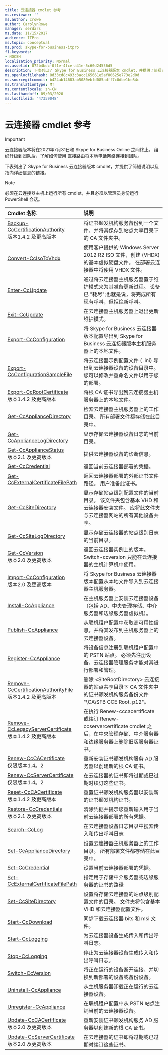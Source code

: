 ```yaml
---
title: 云连接器 cmdlet 参考
ms.reviewer: ''
ms.author: crowe
author: CarolynRowe
manager: serdars
ms.date: 11/15/2017
audience: ITPro
ms.topic: conceptual
ms.prod: skype-for-business-itpro
f1.keywords:
- NOCSH
localization_priority: Normal
ms.assetid: 072b4bdc-0f1e-4fce-a41e-5c60d24556d5
description: 下表列出了 Skype for Business 云连接器版本 cmdlet，并提供了简短说明以及指向详细信息的链接。
ms.openlocfilehash: 8d33cd8c493c3acc165661e5af80625e773e2d0d
ms.sourcegitcommit: b424ab14683ab5080ebfd085adff7c0dbe1be84c
ms.translationtype: MT
ms.contentlocale: zh-CN
ms.lasthandoff: 09/03/2020
ms.locfileid: "47359048"
---
```

# <a name="cloud-connector-cmdlet-reference"></a>云连接器 cmdlet 参考
 
> [!Important]
> 云连接器版本将在2021年7月31日和 Skype for Business Online 之间终止。 组织升级到团队后，了解如何使用 [直接路由](https://docs.microsoft.com/MicrosoftTeams/direct-routing-landing-page)将本地电话网络连接到团队。

下表列出了 Skype for Business 云连接器版本 cmdlet，并提供了简短说明以及指向详细信息的链接。
  
> [!NOTE]
> 必须在云连接器主机上运行所有 cmdlet，并且必须以管理员身份运行 PowerShell 会话。 
  
|**Cmdlet 名称**|**说明**|
|:-----|:-----|
|[Backup-CcCertificationAuthority](backup-cccertificationauthority.md) <br/> 版本1.4.2 及更高版本  <br/> |将证书颁发机构服务备份到一个文件，并将其保存到站点共享目录下的 CA 文件夹中。     <br/> |
|[Convert-CcIsoToVhdx](convert-ccisotovhdx.md) <br/> |使用客户提供的 Windows Server 2012 R2 ISO 文件，创建 (VHDX) 的基本虚拟硬盘文件。 在部署云连接器中将使用 VHDX 文件。  <br/> |
|[Enter-CcUpdate](enter-ccupdate.md) <br/> |通过将云连接器主机服务器置于维护模式来为其准备更新过程。 设备已 "耗尽";也就是说，将完成所有现有呼叫，但拒绝新呼叫。  <br/> |
|[Exit-CcUpdate](exit-ccupdate.md) <br/> |在云连接器主机服务器上退出更新维护模式。  <br/> |
|[Export-CcConfiguration](export-ccconfiguration.md) <br/> | 将 Skype for Business 云连接器版本配置导出到 Skype for Business 云连接器版本主机服务器上的本地文件。 <br/> |
|[Export-CcConfigurationSampleFile](export-ccconfigurationsamplefile.md) <br/> |将云连接器示例配置文件 ( .ini) 导出到云连接器设备的设备目录中。 您可以修改并重命名文件以用于您的部署。  <br/> |
|[Export-CcRootCertificate](export-ccrootcertificate.md) <br/> 版本1.4.2 及更高版本  <br/> |将根 CA 证书导出到云连接器主机服务器上的本地文件。  <br/> |
|[Get-CcApplianceDirectory](get-ccappliancedirectory.md) <br/> |检索云连接器主机服务器上的工作目录。 所有部署文件都存储在此目录中。  <br/> |
|[Get-CcApplianceLogDirectory](get-ccappliancelogdirectory.md) <br/> |显示存储云连接器设备日志的当前目录。  <br/> |
|[Get-CcApplianceStatus](get-ccappliancestatus.md) <br/> 版本2.1 及更高版本  <br/> |提供云连接器设备的诊断信息。  <br/> |
|[Get-CcCredential](get-cccredential.md) <br/> |返回当前云连接器部署的凭据。  <br/> |
|[Get-CcExternalCertificateFilePath](get-ccexternalcertificatefilepath.md) <br/> |返回云连接器部署的外部证书文件路径。 用户准备此证书。  <br/> |
|[Get-CcSiteDirectory](get-ccsitedirectory.md) <br/> |显示存储站点级别配置文件的当前目录。 该文件夹包含基本 VHD 和云连接器安装文件。 应将此文件夹与云连接器网站的所有其他设备共享。  <br/> |
|[Get-CcSiteLogDirectory](get-ccsitelogdirectory.md) <br/> |显示存储云连接器的站点级别日志的当前目录。  <br/> |
|[Get-CcVersion](get-ccversion.md) <br/> 版本2.0 及更高版本  <br/> |返回云连接器实例上的版本。 Switch-ccversion 只能在云连接器的主机计算机中使用。  <br/> |
|[Import-CcConfiguration](import-ccconfiguration.md) <br/> 版本2.0 及更高版本  <br/> |将 Skype for Business 云连接器版本配置从本地文件导入到云连接器主机服务器。  <br/> |
|[Install-CcAppliance](install-ccappliance.md) <br/> |在主机服务器上安装云连接器设备（包括 AD、中央管理存储、中介服务器和边缘服务器虚拟机）。  <br/> |
|[Publish-CcAppliance](publish-ccappliance.md) <br/> | 从联机租户配置中获取高可用性信息，并将其发布到主机服务器上的云连接器设备。 <br/> |
|[Register-CcAppliance](register-ccappliance.md) <br/> | 将设备信息注册到联机租户配置中的 PSTN 站点。 必须先注册设备，云连接器管理服务才能对其进行部署和管理。 <br/> |
|[Remove-CcCertificationAuthorityFile](remove-cccertificationauthorityfile.md) <br/> 版本1.4.2 及更高版本  <br/> |删除 \<SiteRootDirectory\> 云连接器的站点共享目录下 CA 文件夹中的证书颁发机构服务备份文件 "\CA\SFB CCE Root. p12"。  <br/> |
|[Remove-CcLegacyServerCertificate](remove-cclegacyservercertificate.md) <br/> 版本1.4.2 及更高版本  <br/> |在执行 Renew-cccacertificate 或续订 Renew-ccservercertificate cmdlet 之后，在中央管理存储、中介服务器和边缘服务器上删除旧版服务器证书。  <br/> |
|[Renew-CcCACertificate](renew-cccacertificate.md) <br/> 仅限版本1.4。2  <br/> |重新安装证书颁发机构服务 AD 服务器以创建新的根 CA 证书。  <br/> |
|[Renew-CcServerCertificate](renew-ccservercertificate.md) <br/> 仅限版本1.4。2  <br/> |在云连接器的证书即将过期或已过期时续订这些证书。  <br/> |
|[Reset-CcCACertificate](reset-cccacertificate.md) <br/> 版本1.4.2 及更高版本  <br/> |重置证书颁发机构服务器以安装新的证书颁发机构证书。  <br/> |
|[Restore-CcCredentials](restore-cccredentials.md) <br/> 版本2.1 及更高版本  <br/> |清除凭据并提示您重新输入用于当前云连接器部署的所有凭据。  <br/> |
|[Search-CcLog](search-cclog.md) <br/> |在云连接器设备日志目录中搜索传入和传出呼叫日志  <br/> |
|[Set-CcApplianceDirectory](set-ccappliancedirectory.md) <br/> |设置云连接器主机服务器上的工作目录。 所有部署文件都存储在此目录中。  <br/> |
|[Set-CcCredential](set-cccredential.md) <br/> |设置当前云连接器部署的凭据。  <br/> |
|[Set-CcExternalCertificateFilePath](set-ccexternalcertificatefilepath.md) <br/> |指定用于存储中介服务器或边缘服务器的证书的路径  <br/> |
|[Set-CcSiteDirectory](set-ccsitedirectory.md) <br/> |设置将存储云连接器的站点级别配置文件的目录。 文件夹将包含基本 VHD 和云连接器配置文件。  <br/> |
|[Start-CcDownload](start-ccdownload.md) <br/> |同步下载云连接器 bits 和 msi 文件。  <br/> |
|[Start-CcLogging](start-cclogging.md) <br/> |为云连接器设备生成传入和传出呼叫日志。  <br/> |
|[Stop-CcLogging](stop-cclogging.md) <br/> |停止为云连接器设备生成传入和传出呼叫日志。  <br/> |
|[Switch-CcVersion](switch-ccversion.md) <br/> |将正在运行的设备断开连接，并切换到新部署的设备或备份设备。  <br/> |
|[Uninstall-CcAppliance](uninstall-ccappliance.md) <br/> |从主机服务器卸载正在运行的云连接器设备。  <br/> |
|[Unregister-CcAppliance](unregister-ccappliance.md) <br/> |在联机租户配置中从 PSTN 站点注销当前的云连接器设备。  <br/> |
|[Update-CcCACertificate](update-cccacertificate.md) <br/> 版本2.0 及更高版本  <br/> |重新安装证书颁发机构服务 AD 服务器以创建新的根 CA 证书。  <br/> |
|[Update-CcServerCertificate](update-ccservercertificate.md) <br/> 版本2.0 及更高版本  <br/> |在云连接器的证书即将过期或已过期时续订这些证书。  <br/> |
   

